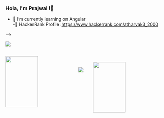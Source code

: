 ### Hola, I'm Prajwal !👋

- 🌱 I’m currently learning on Angular  
-🔭  HackerRank Profile :https://www.hackerrank.com/atharvak3_2000





-->
<p><img align="center" src="https://github-readme-stats.vercel.app/api?username=imPrajwalKadam&show_icons=true&custom_title=My GitHub Stats&count_private=true&theme=merko" /></p>
<br />
<img align="left" src="https://github-readme-streak-stats.herokuapp.com/?user=imPrajwalKadam&hide_border=true&theme=merko" width="45%" height="160px">
<br />
<img align="right" src="https://github-readme-stats.vercel.app/api/top-langs/?username=imPrajwalKadam&layout=compact&theme=merko" width="45%" height="160px"/>
<br />
<img src="https://activity-graph.herokuapp.com/graph?username=imPrajwalKadam&bg_color=1F222E&color=F8D866&line=F85D7F&point=FFFFFF&hide_border=false" />
